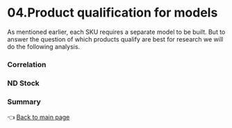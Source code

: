 # 04.Product qualification for models

As mentioned earlier, each SKU requires a separate model to be built.
But to answer the question of which products qualify are best for research we will do the following analysis.

### Correlation
### ND Stock
### Summary

:point_left: [Back to main page](https://github.com/MateoMat/PHARMA_WEEKLY_SELL_OUT_ESTIMATION)